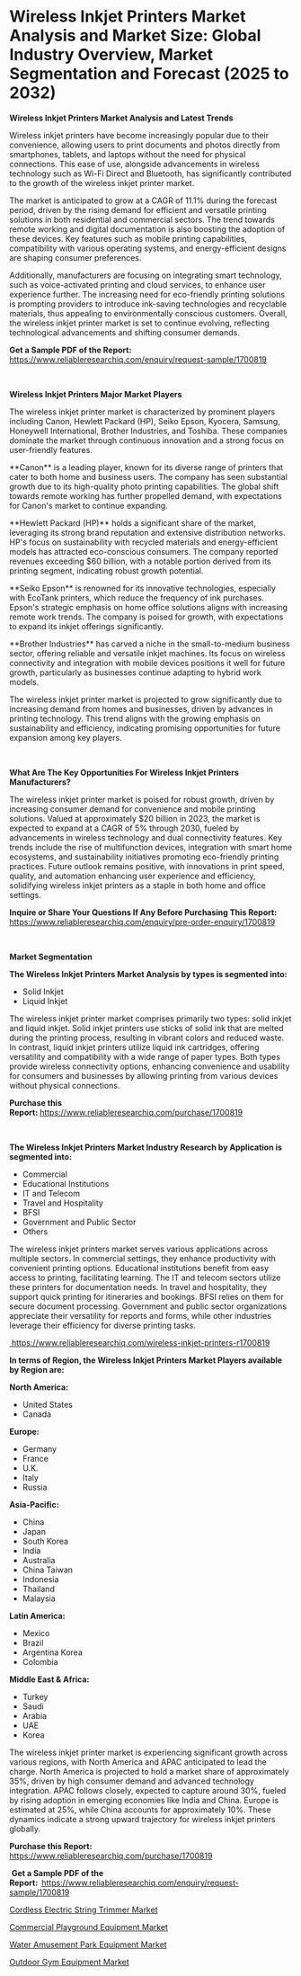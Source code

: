 <p><h1>Wireless Inkjet Printers Market Analysis and Market Size: Global Industry Overview, Market Segmentation and Forecast (2025 to 2032)</h1></p><p><strong>Wireless Inkjet Printers Market Analysis and Latest Trends</strong></p>
<p><p>Wireless inkjet printers have become increasingly popular due to their convenience, allowing users to print documents and photos directly from smartphones, tablets, and laptops without the need for physical connections. This ease of use, alongside advancements in wireless technology such as Wi-Fi Direct and Bluetooth, has significantly contributed to the growth of the wireless inkjet printer market. </p><p>The market is anticipated to grow at a CAGR of 11.1% during the forecast period, driven by the rising demand for efficient and versatile printing solutions in both residential and commercial sectors. The trend towards remote working and digital documentation is also boosting the adoption of these devices. Key features such as mobile printing capabilities, compatibility with various operating systems, and energy-efficient designs are shaping consumer preferences. </p><p>Additionally, manufacturers are focusing on integrating smart technology, such as voice-activated printing and cloud services, to enhance user experience further. The increasing need for eco-friendly printing solutions is prompting providers to introduce ink-saving technologies and recyclable materials, thus appealing to environmentally conscious customers. Overall, the wireless inkjet printer market is set to continue evolving, reflecting technological advancements and shifting consumer demands.</p></p>
<p><strong>Get a Sample PDF of the Report:&nbsp;</strong> <a href="https://www.reliableresearchiq.com/enquiry/request-sample/1700819?utm_campaign=1159&utm_medium=2&utm_source=Github&utm_content=ia&utm_term=16022025&utm_id=wireless-inkjet-printers">https://www.reliableresearchiq.com/enquiry/request-sample/1700819</a></p>
<p>&nbsp;</p>
<p><strong>Wireless Inkjet Printers Major Market Players</strong></p>
<p><p>The wireless inkjet printer market is characterized by prominent players including Canon, Hewlett Packard (HP), Seiko Epson, Kyocera, Samsung, Honeywell International, Brother Industries, and Toshiba. These companies dominate the market through continuous innovation and a strong focus on user-friendly features.</p><p>**Canon** is a leading player, known for its diverse range of printers that cater to both home and business users. The company has seen substantial growth due to its high-quality photo printing capabilities. The global shift towards remote working has further propelled demand, with expectations for Canon's market to continue expanding.</p><p>**Hewlett Packard (HP)** holds a significant share of the market, leveraging its strong brand reputation and extensive distribution networks. HP's focus on sustainability with recycled materials and energy-efficient models has attracted eco-conscious consumers. The company reported revenues exceeding $60 billion, with a notable portion derived from its printing segment, indicating robust growth potential.</p><p>**Seiko Epson** is renowned for its innovative technologies, especially with EcoTank printers, which reduce the frequency of ink purchases. Epson's strategic emphasis on home office solutions aligns with increasing remote work trends. The company is poised for growth, with expectations to expand its inkjet offerings significantly.</p><p>**Brother Industries** has carved a niche in the small-to-medium business sector, offering reliable and versatile inkjet machines. Its focus on wireless connectivity and integration with mobile devices positions it well for future growth, particularly as businesses continue adapting to hybrid work models.</p><p>The wireless inkjet printer market is projected to grow significantly due to increasing demand from homes and businesses, driven by advances in printing technology. This trend aligns with the growing emphasis on sustainability and efficiency, indicating promising opportunities for future expansion among key players.</p></p>
<p>&nbsp;</p>
<p><strong>What Are The Key Opportunities For Wireless Inkjet Printers Manufacturers?</strong></p>
<p><p>The wireless inkjet printer market is poised for robust growth, driven by increasing consumer demand for convenience and mobile printing solutions. Valued at approximately $20 billion in 2023, the market is expected to expand at a CAGR of 5% through 2030, fueled by advancements in wireless technology and dual connectivity features. Key trends include the rise of multifunction devices, integration with smart home ecosystems, and sustainability initiatives promoting eco-friendly printing practices. Future outlook remains positive, with innovations in print speed, quality, and automation enhancing user experience and efficiency, solidifying wireless inkjet printers as a staple in both home and office settings.</p></p>
<p><strong>Inquire or Share Your Questions If Any Before Purchasing This Report:</strong> <a href="https://www.reliableresearchiq.com/enquiry/pre-order-enquiry/1700819?utm_campaign=1159&utm_medium=2&utm_source=Github&utm_content=ia&utm_term=16022025&utm_id=wireless-inkjet-printers">https://www.reliableresearchiq.com/enquiry/pre-order-enquiry/1700819</a></p>
<p>&nbsp;</p>
<p><strong>Market Segmentation</strong></p>
<p><strong>The Wireless Inkjet Printers Market Analysis by types is segmented into:</strong></p>
<p><ul><li>Solid Inkjet</li><li>Liquid Inkjet</li></ul></p>
<p><p>The wireless inkjet printer market comprises primarily two types: solid inkjet and liquid inkjet. Solid inkjet printers use sticks of solid ink that are melted during the printing process, resulting in vibrant colors and reduced waste. In contrast, liquid inkjet printers utilize liquid ink cartridges, offering versatility and compatibility with a wide range of paper types. Both types provide wireless connectivity options, enhancing convenience and usability for consumers and businesses by allowing printing from various devices without physical connections.</p></p>
<p><strong>Purchase this Report:&nbsp;</strong><a href="https://www.reliableresearchiq.com/purchase/1700819?utm_campaign=1159&utm_medium=2&utm_source=Github&utm_content=ia&utm_term=16022025&utm_id=wireless-inkjet-printers">https://www.reliableresearchiq.com/purchase/1700819</a></p>
<p>&nbsp;</p>
<p><strong>The Wireless Inkjet Printers Market Industry Research by Application is segmented into:</strong></p>
<p><ul><li>Commercial</li><li>Educational Institutions</li><li>IT and Telecom</li><li>Travel and Hospitality</li><li>BFSI</li><li>Government and Public Sector</li><li>Others</li></ul></p>
<p><p>The wireless inkjet printers market serves various applications across multiple sectors. In commercial settings, they enhance productivity with convenient printing options. Educational institutions benefit from easy access to printing, facilitating learning. The IT and telecom sectors utilize these printers for documentation needs. In travel and hospitality, they support quick printing for itineraries and bookings. BFSI relies on them for secure document processing. Government and public sector organizations appreciate their versatility for reports and forms, while other industries leverage their efficiency for diverse printing tasks.</p></p>
<p><a href="https://www.reliableresearchiq.com/wireless-inkjet-printers-r1700819?utm_campaign=1159&utm_medium=2&utm_source=Github&utm_content=ia&utm_term=16022025&utm_id=wireless-inkjet-printers">&nbsp;https://www.reliableresearchiq.com/wireless-inkjet-printers-r1700819</a></p>
<p><strong>In terms of Region, the Wireless Inkjet Printers Market Players available by Region are:</strong></p>
<p>
    <p> <strong> North America: </strong>
        <ul>
            <li>United States</li>
            <li>Canada</li>
        </ul>
        </p> 
    <p> <strong> Europe: </strong>
        <ul>
            <li>Germany</li>
            <li>France</li>
            <li>U.K.</li>
            <li>Italy</li>
            <li>Russia</li>
        </ul>
        </p> 
    <p> <strong> Asia-Pacific: </strong>
        <ul>
            <li>China</li>
            <li>Japan</li>
            <li>South Korea</li>
            <li>India</li>
            <li>Australia</li>
            <li>China Taiwan</li>
            <li>Indonesia</li>
            <li>Thailand</li>
            <li>Malaysia</li>
        </ul>
        </p> 
    <p> <strong> Latin America: </strong>
        <ul>
            <li>Mexico</li>
            <li>Brazil</li>
            <li>Argentina Korea</li>
            <li>Colombia</li>
        </ul>
        </p> 
    <p> <strong> Middle East & Africa: </strong>
        <ul>
            <li>Turkey</li>
            <li>Saudi</li>
            <li>Arabia</li>
            <li>UAE</li>
            <li>Korea</li>
        </ul>
    </p>
    </p>
<p><p>The wireless inkjet printer market is experiencing significant growth across various regions, with North America and APAC anticipated to lead the charge. North America is projected to hold a market share of approximately 35%, driven by high consumer demand and advanced technology integration. APAC follows closely, expected to capture around 30%, fueled by rising adoption in emerging economies like India and China. Europe is estimated at 25%, while China accounts for approximately 10%. These dynamics indicate a strong upward trajectory for wireless inkjet printers globally.</p></p>
<p><strong>Purchase this Report: </strong><a href="https://www.reliableresearchiq.com/purchase/1700819?utm_campaign=1159&utm_medium=2&utm_source=Github&utm_content=ia&utm_term=16022025&utm_id=wireless-inkjet-printers">https://www.reliableresearchiq.com/purchase/1700819</a></p>
<p>&nbsp;<strong>Get a Sample PDF of the Report:&nbsp;&nbsp;</strong><a href="https://www.reliableresearchiq.com/enquiry/request-sample/1700819?utm_campaign=1159&utm_medium=2&utm_source=Github&utm_content=ia&utm_term=16022025&utm_id=wireless-inkjet-printers">https://www.reliableresearchiq.com/enquiry/request-sample/1700819</a></p>
<p><strong></strong></p>
<p><p><a href="https://github.com/rrosasdaunas/Market-Research-Report-List-1/blob/main/cordless-electric-string-trimmer-market.md?utm_campaign=1159&utm_medium=2&utm_source=Github&utm_content=ia&utm_term=16022025&utm_id=wireless-inkjet-printers">Cordless Electric String Trimmer Market</a></p><p><a href="https://github.com/ancsyanagha/Market-Research-Report-List-1/blob/main/commercial-playground-equipment-market.md?utm_campaign=1159&utm_medium=2&utm_source=Github&utm_content=ia&utm_term=16022025&utm_id=wireless-inkjet-printers">Commercial Playground Equipment Market</a></p><p><a href="https://github.com/zoccohaniech/Market-Research-Report-List-1/blob/main/water-amusement-park-equipment-market.md?utm_campaign=1159&utm_medium=2&utm_source=Github&utm_content=ia&utm_term=16022025&utm_id=wireless-inkjet-printers">Water Amusement Park Equipment Market</a></p><p><a href="https://github.com/ansanokajabi/Market-Research-Report-List-1/blob/main/outdoor-gym-equipment-market.md?utm_campaign=1159&utm_medium=2&utm_source=Github&utm_content=ia&utm_term=16022025&utm_id=wireless-inkjet-printers">Outdoor Gym Equipment Market</a></p></p>